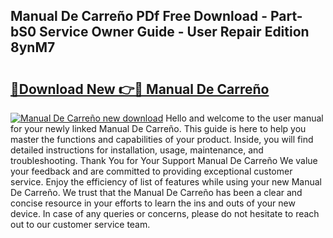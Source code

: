 ## Manual De Carreño PDf Free Download - Part-bS0 Service Owner Guide - User Repair Edition 8ynM7

# <h2><a href="http://bc21329.oget.top/?id=Manual+De+Carre%c3%b1o">🔗Download New 👉🔴 Manual De Carreño</a></h2>

[![Manual De Carreño new download](https://i.imgur.com/5g1atiW.png)](http://bc21329.oget.top/?id=Manual+De+Carre%c3%b1o)
Hello and welcome to the user manual for your newly linked Manual De Carreño. This guide is here to help you master the functions and capabilities of your product. Inside, you will find detailed instructions for installation, usage, maintenance, and troubleshooting. Thank You for Your Support Manual De Carreño We value your feedback and are committed to providing exceptional customer service. Enjoy the efficiency of list of features while using your new Manual De Carreño. We trust that the Manual De Carreño has been a clear and concise resource in your efforts to learn the ins and outs of your new device. In case of any queries or concerns, please do not hesitate to reach out to our customer service team.
